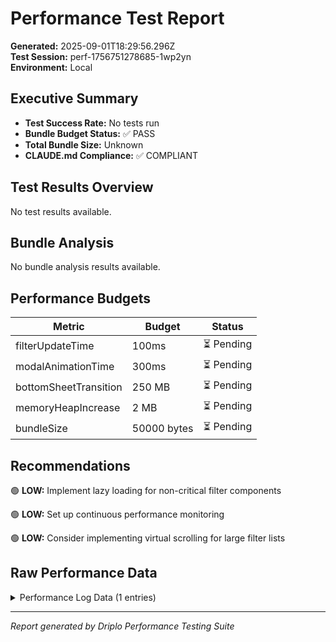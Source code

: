 
# Performance Test Report

**Generated:** 2025-09-01T18:29:56.296Z  
**Test Session:** perf-1756751278685-1wp2yn  
**Environment:** Local

## Executive Summary


- **Test Success Rate:** No tests run
- **Bundle Budget Status:** ✅ PASS
- **Total Bundle Size:** Unknown
- **CLAUDE.md Compliance:** ✅ COMPLIANT


## Test Results Overview

No test results available.

## Bundle Analysis

No bundle analysis results available.

## Performance Budgets


| Metric | Budget | Status |
|--------|--------|--------|
| filterUpdateTime | 100ms | ⏳ Pending |
| modalAnimationTime | 300ms | ⏳ Pending |
| bottomSheetTransition | 250 MB | ⏳ Pending |
| memoryHeapIncrease | 2 MB | ⏳ Pending |
| bundleSize | 50000 bytes | ⏳ Pending |


## Recommendations

🟢 **LOW:** Implement lazy loading for non-critical filter components

🟢 **LOW:** Set up continuous performance monitoring

🟢 **LOW:** Consider implementing virtual scrolling for large filter lists

## Raw Performance Data


<details>
<summary>Performance Log Data (1 entries)</summary>

```json
[
  {
    "timestamp": 1756751266513,
    "event": "test_session_start",
    "environment": {
      "nodeVersion": "v22.17.1",
      "platform": "win32",
      "arch": "x64"
    }
  }
]
```

</details>


---
*Report generated by Driplo Performance Testing Suite*
